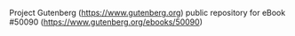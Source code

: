 Project Gutenberg (https://www.gutenberg.org) public repository for eBook #50090 (https://www.gutenberg.org/ebooks/50090)
